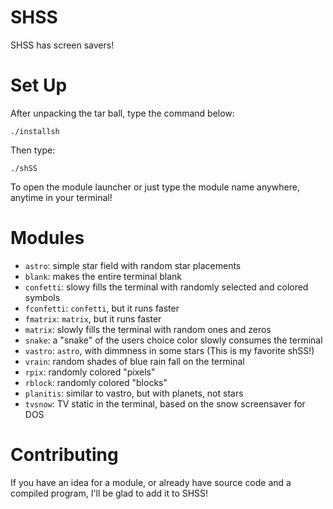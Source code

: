 # SHSS
SHSS has screen savers!

# Set Up

After unpacking the tar ball, type the command below:

```
./installsh
```
Then type:

```
./shSS
```
To open the module launcher or just type the module name anywhere, anytime in your terminal!

# Modules

* ```astro```:  simple star field with random star placements
* ```blank```:  makes the entire terminal blank
* ```confetti```:  slowy fills the terminal with randomly selected and colored symbols
* ```fconfetti```:  ```confetti```, but it runs faster
* ```fmatrix```: ```matrix```, but it runs faster
* ```matrix```:  slowly fills the terminal with random ones and zeros
* ```snake```:  a "snake" of the users choice color slowly consumes the terminal
* ```vastro```:  ```astro```, with dimmness in some stars (This is my favorite shSS!)
* ```vrain```:  random shades of blue rain fall on the terminal
* ```rpix```:  randomly colored "pixels"
* ```rblock```:  randomly colored "blocks"
* ```planitis```:  similar to vastro, but with planets, not stars
* ```tvsnow```:  TV static in the terminal, based on the snow screensaver for DOS

# Contributing

If you have an idea for a module, or already have source code and a compiled program, I'll be glad to add it to SHSS!
